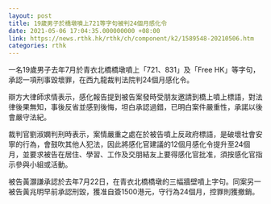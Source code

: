 ```yaml
---
layout: post
title: 19歲男子於橋墩噴上721等字句被判24個月感化令
date: 2021-05-06 17:04:35.000000000 +08:00
link: https://news.rthk.hk/rthk/ch/component/k2/1589548-20210506.htm
categories: rthk
---
```


一名19歲男子去年7月於青衣北橋橋墩噴上「721、831」及「Free HK」等字句，承認一項刑事毀壞罪，在西九龍裁判法院判24個月感化令。

辯方大律師求情表示，感化報告提到被告案發時受朋友邀請到橋上噴上標語，對法律後果無知，事後反省並感到後悔，坦白承認過錯，已明白案件嚴重性，承諾以後會嚴守法紀。

裁判官劉淑嫻判刑時表示，案情嚴重之處在於被告噴上反政府標語，是破壞社會安寧的行為，會鼓吹其他人犯法，因此將感化官建議的12個月感化令提升至24個月，並要求被告在居住、學習、工作及交朋結友上要得感化官批准，須按感化官指示參與小組或活動。

被告黃灝謙承認於去年7月22日，在青衣北橋橋墩的三幅牆壁噴上字句。同案另一被告黃兆明早前承認刑毀，獲准自簽1500港元，守行為24個月，控罪則獲撤銷。
